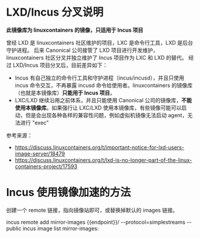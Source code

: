 # LXD/Incus 分叉说明

**此镜像库为 linuxcontainers 的镜像，只适用于 Incus 项目**

曾经 LXD 是 linuxcontainers 社区维护的项目，LXC 是命令行工具，LXD 是后台守护进程。
后来 Canonical 公司接管了 LXD 项目进行开发维护，linuxcontainers 社区分叉并独立维护了 Incus 项目作为 LXC 和 LXD 的替代。
经过 LXD/Incus 项目分叉后，目前差异如下：

* Incus 有自己独立的命令行工具和守护进程（incus/incusd），并且只使用 incus 命令交互，不再暴露 incusd 命令给使用者。linuxcontainers 的镜像库（也就是本镜像库）**只能用于 Incus 项目**。
* LXC/LXD 继续沿用之前体系，并且只能使用 Canonical 公司的镜像库，**不能使用本镜像库**。如果强行让 LXC/LXD 使用本镜像库，有些镜像可能可以启动，但是会出现各种各样的兼容性问题，例如虚拟机镜像无法启动 agent，无法进行 "exec"

参考来源：
* https://discuss.linuxcontainers.org/t/important-notice-for-lxd-users-image-server/18479
* https://discuss.linuxcontainers.org/t/lxd-is-no-longer-part-of-the-linux-containers-project/17593

# Incus 使用镜像加速的方法

创建一个 remote 链接，指向镜像站即可，或替换掉默认的 images 链接。

<tmpl z-lang="bash">
incus remote add mirror-images {{endpoint}}/ --protocol=simplestreams --public
incus image list mirror-images:
</tmpl>
